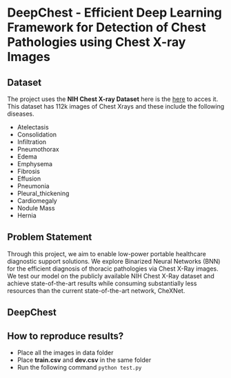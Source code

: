 # DeepChest - Efficient Deep Learning Framework for Detection of Chest Pathologies using Chest X-ray Images

## Dataset

The project uses the **NIH Chest X-ray Dataset** here is the [here](https://www.kaggle.com/nih-chest-xrays/data) to acces it. This dataset has 112k images of Chest Xrays and these include the following diseases.

- Atelectasis
- Consolidation
- Infiltration
- Pneumothorax
- Edema
- Emphysema
- Fibrosis
- Effusion
- Pneumonia
- Pleural_thickening
- Cardiomegaly
- Nodule Mass
- Hernia

## Problem Statement
Through this project, we aim to enable low-power portable healthcare diagnostic support solutions. We explore Binarized Neural Networks (BNN) for the efficient diagnosis of thoracic pathologies via Chest X-Ray images. We test our model on the publicly available NIH Chest X-Ray dataset and achieve state-of-the-art results while consuming substantially less resources than the current state-of-the-art network, CheXNet.

## DeepChest


## How to reproduce results?

- Place all the images in data folder
- Place **train.csv** and **dev.csv** in the same folder
- Run the following command `python test.py`
